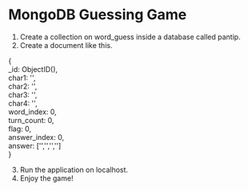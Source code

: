 # MongoDB Guessing Game

1. Create a collection on word_guess inside a database called pantip.
2. Create a document like this.

{ <br/>
  _id: ObjectID(), <br/>
  char1: '',  <br/>
  char2: '', <br/>
  char3: '',<br/>
  char4: '',<br/>
  word_index: 0,<br/>
  turn_count: 0,<br/>
  flag: 0,<br/>
  answer_index: 0,<br/>
  answer: ['','','','']<br/>
} 

3. Run the application on localhost.
4. Enjoy the game!

